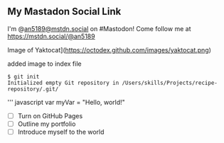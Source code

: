 
## My Mastadon Social Link
I'm @an5189@mstdn.social on #Mastodon! Come follow me at https://mstdn.social/@an5189



Image of Yaktocat](https://octodex.github.com/images/yaktocat.png)

added image to index file

```
$ git init
Initialized empty Git repository in /Users/skills/Projects/recipe-repository/.git/
```
''' javascript
var myVar = "Hello, world!"

- [ ] Turn on GitHub Pages
- [ ] Outline my portfolio
- [ ] Introduce myself to the world
